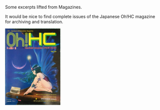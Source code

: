 Some excerpts lifted from Magazines.


It would be nice to find complete issues of the Japanese Oh!HC magazine for archiving and translation.

<img src="OhHC-N1-1982.jpg" width=180 height=250/>
